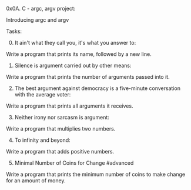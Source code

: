 0x0A. C - argc, argv project:

Introducing argc and argv


Tasks:

0. It ain't what they call you, it's what you answer to:

Write a program that prints its name, followed by a new line.

1. Silence is argument carried out by other means:

Write a program that prints the number of arguments passed into it.

2. The best argument against democracy is a five-minute conversation with the average voter:

Write a program that prints all arguments it receives.

3. Neither irony nor sarcasm is argument:

Write a program that multiplies two numbers.

4. To infinity and beyond:

Write a program that adds positive numbers.

5. Minimal Number of Coins for Change
#advanced

Write a program that prints the minimum number of coins to make change for an amount of money.

